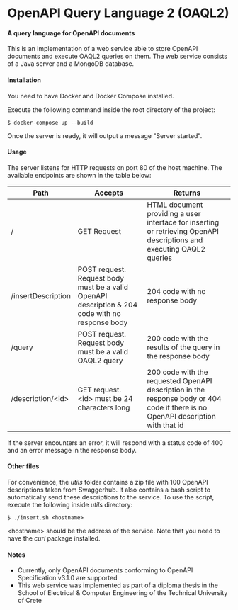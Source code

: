 OpenAPI Query Language 2 (OAQL2)
================================
#### A query language for OpenAPI documents ####
This is an implementation of a web service able to store OpenAPI documents and execute OAQL2 queries on them. The web service consists of a Java server and a MongoDB database.

#### Installation ####
You need to have Docker and Docker Compose installed.

Execute the following command inside the root directory of the project:

    $ docker-compose up --build
    
Once the server is ready, it will output a message "Server started".

#### Usage ####
The server listens for HTTP requests on port 80 of the host machine. The available endpoints are shown in the table below:

| Path                | Accepts                                                                                               | Returns                                                                                                                          |
|---------------------|-------------------------------------------------------------------------------------------------------|----------------------------------------------------------------------------------------------------------------------------------|
| /                   | GET Request                                                                                           | HTML document providing a user interface for inserting or retrieving OpenAPI descriptions and executing OAQL2 queries            |
| /insertDescription  | POST request.<br /> Request body must be a valid OpenAPI description & 204 code with no response body | 204 code with no response body                                                                                                   |
| /query              | POST request.<br /> Request body must be a valid OAQL2 query                                          | 200 code with the results of the query in the response body                                                                      |
| /description/\<id\> | GET request.<br /> \<id\> must be 24 characters long                                                  | 200 code with the requested OpenAPI description in the response body or 404 code if there is no OpenAPI description with that id |

If the server encounters an error, it will respond with a status code of 400 and an error message in the response body. 

#### Other files ####
For convenience, the *utils* folder contains a zip file with 100 OpenAPI descriptions taken from Swaggerhub. It also contains a bash script to automatically send these descriptions to the service. To use the script, execute the following inside *utils* directory:

    $ ./insert.sh <hostname> 

\<hostname\> should be the address of the service. Note that you need to have the *curl* package installed.

#### Notes ####
- Currently, only OpenAPI documents conforming to OpenAPI Specification v3.1.0 are supported
- This web service was implemented as part of a diploma thesis in the School of Electrical & Computer Engineering of the Technical University of Crete
